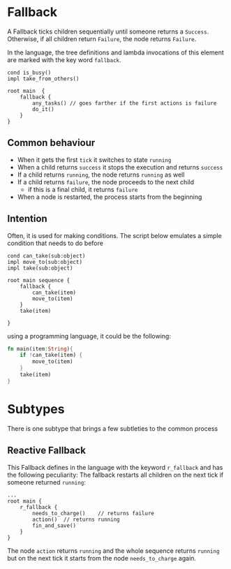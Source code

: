 # Fallback 

A Fallback ticks children sequentially until someone returns a `Success`.
Otherwise, if all children return `Failure`, the node returns `Failure`.

In the language, the tree definitions and lambda invocations of this element are marked with the key word `fallback`.

```f-tree
cond is_busy()
impl take_from_others()

root main  {
    fallback {
        any_tasks() // goes farther if the first actions is failure 
        do_it() 
    }
}
```

## Common behaviour
- When it gets the first `tick` it switches to state `running`
- When a child returns `success` it stops the execution and returns `success`
- If a child returns `running`, the node returns `running` as well
- If a child returns `failure`, the node proceeds to the next child 
    - if this is a final child, it returns `failure`
- When a node is restarted, the process starts from the beginning

## Intention
Often, it is used for making conditions.
The script below emulates a simple condition that needs to do before 
```f-tree
cond can_take(sub:object)
impl move_to(sub:object)
impl take(sub:object)

root main sequence {
    fallback {
        can_take(item)
        move_to(item)
    }
    take(item)

}
```
using a programming language, it could be the following:
```rust
fn main(item:String){
    if !can_take(item) {
        move_to(item)
    }
    take(item)
}
```

# Subtypes

There is one subtype that brings a few subtleties to the common process


## Reactive Fallback

This Fallback defines in the language with the keyword `r_fallback` and has the following peculiarity:
The fallback restarts all children on the next tick if someone returned `running`:

```f-tree
...
root main {
    r_fallback {
        needs_to_charge()    // returns failure
        action()  // returns running
        fin_and_save()  
    }
}
```

The node `action` returns `running` and the whole sequence returns `running`
but on the next tick it starts from the node `needs_to_charge` again.      
